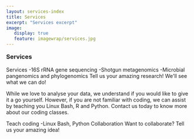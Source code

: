 ```yaml
---
layout: services-index
title: Services
excerpt: "Services excerpt"
image:
   display: true
   feature: imagewrap/services.jpg
---
```




<h3 style="margin-top: 1em;">Services</h3>
Services
-16S rRNA gene sequencing
-Shotgun metagenomics
-Microbial pangenomics and phylogenomics
Tell us your amazing research! We'll see what we can do!

While we love to analyse your data, we understand if you would like to give it a go yourself. However, if you are not familiar with coding, we can assist by teaching you Linux Bash, R and Python. Contact us today to know more about our coding classes. 

Teach coding
  -Linux Bash, Python
 Collaboration
Want to collaborate? Tell us your amazing idea!
